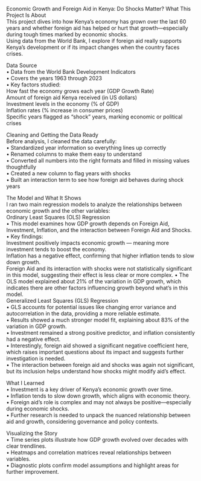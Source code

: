 
Economic Growth and Foreign Aid in Kenya: Do Shocks Matter?
What This Project Is About  
This project dives into how Kenya’s economy has grown over the last 60 years and whether foreign aid has helped or hurt that growth—especially during tough times marked by economic shocks.  
Using data from the World Bank, I explore if foreign aid really supports Kenya’s development or if its impact changes when the country faces crises.

Data Source  
•	Data from the World Bank Development Indicators  
•	Covers the years 1963 through 2023  
•	Key factors studied:  
How fast the economy grows each year (GDP Growth Rate)  
Amount of foreign aid Kenya received (in US dollars)  
Investment levels in the economy (% of GDP)  
Inflation rates (% increase in consumer prices)  
Specific years flagged as “shock” years, marking economic or political crises  

Cleaning and Getting the Data Ready  
Before analysis, I cleaned the data carefully:  
•	Standardized year information so everything lines up correctly  
•	Renamed columns to make them easy to understand  
•	Converted all numbers into the right formats and filled in missing values thoughtfully  
•	Created a new column to flag years with shocks  
•	Built an interaction term to see how foreign aid behaves during shock years  

The Model and What It Shows  
I ran two main regression models to analyze the relationships between economic growth and the other variables:  
Ordinary Least Squares (OLS) Regression  
•	This model examines how GDP growth depends on Foreign Aid, Investment, Inflation, and the interaction between Foreign Aid and Shocks.  
•	Key findings:  
Investment positively impacts economic growth — meaning more investment tends to boost the economy.  
Inflation has a negative effect, confirming that higher inflation tends to slow down growth.  
Foreign Aid and its interaction with shocks were not statistically significant in this model, suggesting their effect is less clear or more complex. 
•	The OLS model explained about 21% of the variation in GDP growth, which indicates there are other factors influencing growth beyond what’s in this model.  
Generalized Least Squares (GLS) Regression  
•	GLS accounts for potential issues like changing error variance and autocorrelation in the data, providing a more reliable estimate.  
•	Results showed a much stronger model fit, explaining about 83% of the variation in GDP growth.  
•	Investment remained a strong positive predictor, and inflation consistently had a negative effect.  
•	Interestingly, foreign aid showed a significant negative coefficient here, which raises important questions about its impact and suggests further investigation is needed.  
•	The interaction between foreign aid and shocks was again not significant, but its inclusion helps understand how shocks might modify aid’s effect.  

What I Learned  
•	Investment is a key driver of Kenya’s economic growth over time.  
•	Inflation tends to slow down growth, which aligns with economic theory.  
•	Foreign aid’s role is complex and may not always be positive—especially during economic shocks.  
•	Further research is needed to unpack the nuanced relationship between aid and growth, considering governance and policy contexts.  

Visualizing the Story  
•	Time series plots illustrate how GDP growth evolved over decades with clear trendlines.  
•	Heatmaps and correlation matrices reveal relationships between variables.  
•	Diagnostic plots confirm model assumptions and highlight areas for further improvement.  
